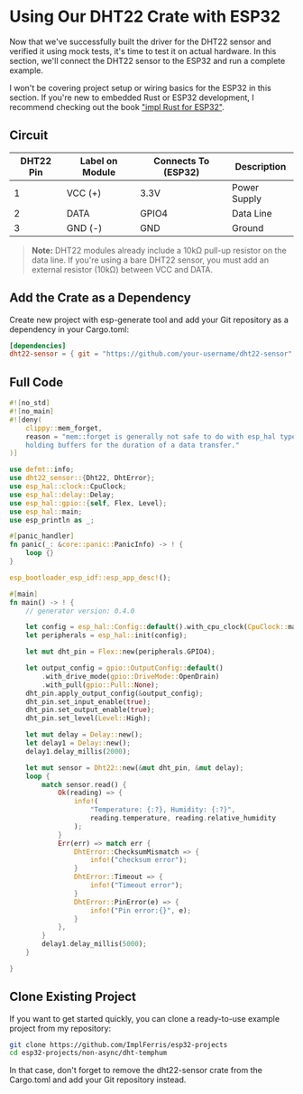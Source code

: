 # Using Our DHT22 Crate with ESP32

Now that we've successfully built the driver for the DHT22 sensor and verified it using mock tests, it's time to test it on actual hardware. In this section, we'll connect the DHT22 sensor to the ESP32 and run a complete example. 

I won't be covering project setup or wiring basics for the ESP32 in this section. If you're new to embedded Rust or ESP32 development, I recommend checking out the book ["impl Rust for ESP32"](https://esp32.implrust.com).

## Circuit

| DHT22 Pin | Label on Module | Connects To (ESP32) | Description  |
| --------- | --------------- | ------------------- | ------------ |
| 1         | VCC (+)         | 3.3V                | Power Supply |
| 2         | DATA            | GPIO4               | Data Line    |
| 3         | GND (-)         | GND                 | Ground       |

> **Note:** DHT22 modules already include a 10kΩ pull-up resistor on the data line. If you're using a bare DHT22 sensor, you must add an external resistor (10kΩ) between VCC and DATA.

## Add the Crate as a Dependency

Create new project with esp-generate tool and add your Git repository as a dependency in your Cargo.toml:
```toml
[dependencies]
dht22-sensor = { git = "https://github.com/your-username/dht22-sensor" }
```

## Full Code
```rust
#![no_std]
#![no_main]
#![deny(
    clippy::mem_forget,
    reason = "mem::forget is generally not safe to do with esp_hal types, especially those \
    holding buffers for the duration of a data transfer."
)]

use defmt::info;
use dht22_sensor::{Dht22, DhtError};
use esp_hal::clock::CpuClock;
use esp_hal::delay::Delay;
use esp_hal::gpio::{self, Flex, Level};
use esp_hal::main;
use esp_println as _;

#[panic_handler]
fn panic(_: &core::panic::PanicInfo) -> ! {
    loop {}
}

esp_bootloader_esp_idf::esp_app_desc!();

#[main]
fn main() -> ! {
    // generator version: 0.4.0

    let config = esp_hal::Config::default().with_cpu_clock(CpuClock::max());
    let peripherals = esp_hal::init(config);

    let mut dht_pin = Flex::new(peripherals.GPIO4);

    let output_config = gpio::OutputConfig::default()
        .with_drive_mode(gpio::DriveMode::OpenDrain)
        .with_pull(gpio::Pull::None);
    dht_pin.apply_output_config(&output_config);
    dht_pin.set_input_enable(true);
    dht_pin.set_output_enable(true);
    dht_pin.set_level(Level::High);

    let mut delay = Delay::new();
    let delay1 = Delay::new();
    delay1.delay_millis(2000);

    let mut sensor = Dht22::new(&mut dht_pin, &mut delay);
    loop {
        match sensor.read() {
            Ok(reading) => {
                info!(
                    "Temperature: {:?}, Humidity: {:?}",
                    reading.temperature, reading.relative_humidity
                );
            }
            Err(err) => match err {
                DhtError::ChecksumMismatch => {
                    info!("checksum error");
                }
                DhtError::Timeout => {
                    info!("Timeout error");
                }
                DhtError::PinError(e) => {
                    info!("Pin error:{}", e);
                }
            },
        }
        delay1.delay_millis(5000);
    }

}
```

## Clone Existing Project

If you want to get started quickly, you can clone a ready-to-use example project from my repository:

```sh
git clone https://github.com/ImplFerris/esp32-projects
cd esp32-projects/non-async/dht-temphum
```

In that case, don't forget to remove the dht22-sensor crate from the Cargo.toml and add your Git repository instead.
